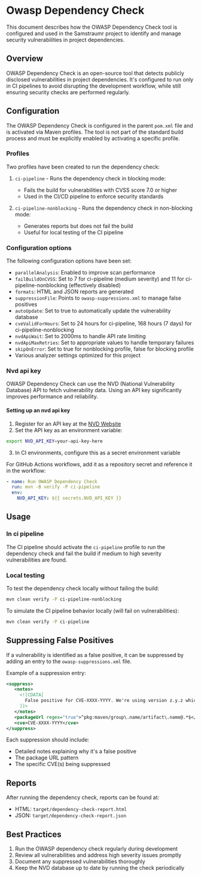# Owasp Dependency Check

This document describes how the OWASP Dependency Check tool is configured and used in the Samstraumr project to identify and manage security vulnerabilities in project dependencies.

## Overview

OWASP Dependency Check is an open-source tool that detects publicly disclosed vulnerabilities in project dependencies. It's configured to run only in CI pipelines to avoid disrupting the development workflow, while still ensuring security checks are performed regularly.

## Configuration

The OWASP Dependency Check is configured in the parent `pom.xml` file and is activated via Maven profiles. The tool is not part of the standard build process and must be explicitly enabled by activating a specific profile.

### Profiles

Two profiles have been created to run the dependency check:

1. `ci-pipeline` - Runs the dependency check in blocking mode:
   - Fails the build for vulnerabilities with CVSS score 7.0 or higher
   - Used in the CI/CD pipeline to enforce security standards

2. `ci-pipeline-nonblocking` - Runs the dependency check in non-blocking mode:
   - Generates reports but does not fail the build
   - Useful for local testing of the CI pipeline

### Configuration options

The following configuration options have been set:

- `parallelAnalysis`: Enabled to improve scan performance
- `failBuildOnCVSS`: Set to 7 for ci-pipeline (medium severity) and 11 for ci-pipeline-nonblocking (effectively disabled)
- `formats`: HTML and JSON reports are generated
- `suppressionFile`: Points to `owasp-suppressions.xml` to manage false positives
- `autoUpdate`: Set to true to automatically update the vulnerability database
- `cveValidForHours`: Set to 24 hours for ci-pipeline, 168 hours (7 days) for ci-pipeline-nonblocking
- `nvdApiWait`: Set to 2000ms to handle API rate limiting
- `nvdApiMaxRetries`: Set to appropriate values to handle temporary failures
- `skipOnError`: Set to true for nonblocking profile, false for blocking profile
- Various analyzer settings optimized for this project

### Nvd api key

OWASP Dependency Check can use the NVD (National Vulnerability Database) API to fetch vulnerability data. Using an API key significantly improves performance and reliability.

#### Setting up an nvd api key

1. Register for an API key at the [NVD Website](https://nvd.nist.gov/developers/request-an-api-key)
2. Set the API key as an environment variable:

```bash
export NVD_API_KEY=your-api-key-here
```

3. In CI environments, configure this as a secret environment variable

For GitHub Actions workflows, add it as a repository secret and reference it in the workflow:

```yaml
- name: Run OWASP Dependency Check
  run: mvn -B verify -P ci-pipeline
  env:
    NVD_API_KEY: ${{ secrets.NVD_API_KEY }}
```

## Usage

### In ci pipeline

The CI pipeline should activate the `ci-pipeline` profile to run the dependency check and fail the build if medium to high severity vulnerabilities are found.

### Local testing

To test the dependency check locally without failing the build:

```bash
mvn clean verify -P ci-pipeline-nonblocking
```

To simulate the CI pipeline behavior locally (will fail on vulnerabilities):

```bash
mvn clean verify -P ci-pipeline
```

## Suppressing False Positives

If a vulnerability is identified as a false positive, it can be suppressed by adding an entry to the `owasp-suppressions.xml` file.

Example of a suppression entry:

```xml
<suppress>
   <notes>
     <![CDATA[
       False positive for CVE-XXXX-YYYY. We're using version z.y.z which has been patched.
     ]]>
   </notes>
   <packageUrl regex="true">^pkg:maven/group\.name/artifact\.name@.*$</packageUrl>
   <cve>CVE-XXXX-YYYY</cve>
</suppress>
```

Each suppression should include:
- Detailed notes explaining why it's a false positive
- The package URL pattern
- The specific CVE(s) being suppressed

## Reports

After running the dependency check, reports can be found at:

- HTML: `target/dependency-check-report.html`
- JSON: `target/dependency-check-report.json`

## Best Practices

1. Run the OWASP dependency check regularly during development
2. Review all vulnerabilities and address high severity issues promptly
3. Document any suppressed vulnerabilities thoroughly
4. Keep the NVD database up to date by running the check periodically
